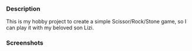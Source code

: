 ### Description

This is my hobby project to create a simple Scissor/Rock/Stone game, so I can play it with my beloved son Lizi.


### Screenshots
